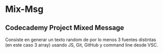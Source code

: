 # Mix-Msg

## Codecademy Project Mixed Message

Consiste en generar un texto random de por lo menos 3 fuentes distintas (en este caso 3 array) usando JS, Git, GitHub y command line desde VSC.
